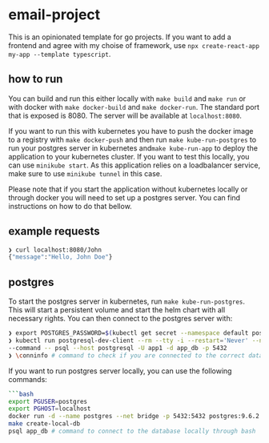 # email-project
This is an opinionated template for go projects. If you want to add a frontend and agree with my choise of framework, 
use `npx create-react-app my-app --template typescript`.

## how to run
You can build and run this either locally with `make build` and `make run` or with docker with `make docker-build` and 
`make docker-run`. The standard port that is exposed is 8080. The server will be available at `localhost:8080`.

If you want to run this with kubernetes you have to push the docker image to a registry with `make docker-push` and 
then run `make kube-run-postgres` to run your postgres server in kubernetes and`make kube-run-app` to deploy the application
to your kubernetes cluster. If you want to test this locally, you can use `minikube start`. As this application relies 
on a loadbalancer service, make sure to use `minikube tunnel` in this case.

Please note that if you start the application without kubernetes locally or through docker you will need to set up a postgres server. 
You can find instructions on how to do that bellow.

## example requests
```bash
❯ curl localhost:8080/John
{"message":"Hello, John Doe"}
```

## postgres
To start the postgres server in kubernetes, run `make kube-run-postgres`. This will start a persistent volume and 
start the helm chart with all necessary rights. You can then connect to the postgres server with: 

```bash
❯ export POSTGRES_PASSWORD=$(kubectl get secret --namespace default postgresql -o jsonpath="{.data.password}" | base64 --decode)
❯ kubectl run postgresql-dev-client --rm --tty -i --restart='Never' --namespace default --image docker.io/bitnami/postgresql:14.1.0-debian-10-r80 --env="PGPASSWORD=$POSTGRES_PASSWORD" \
--command -- psql --host postgresql -U app1 -d app_db -p 5432
❯ \conninfo # command to check if you are connected to the correct database
```

If you want to run postgres server locally, you can use the following commands:

```bash
```bash
export PGUSER=postgres
export PGHOST=localhost
docker run -d --name postgres --net bridge -p 5432:5432 postgres:9.6.2 # replace bridge if you aren't using Docker on the Mac
make create-local-db 
psql app_db # command to connect to the database locally through bash
```
